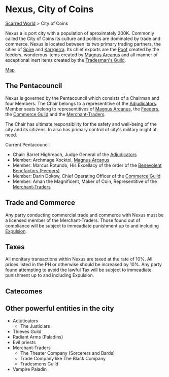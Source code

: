 # Nexus, City of Coins

[Scarred World](./scarred-world.md) > City of Coins

Nexus a is port city with a population of aproximately 200K. Commonly called the City of Coins its culture and politics are dominated by trade and commerce. Nexus is located between its two primary trading partners, the cities of [Spire]() and [Karrgerra](). Its chief exports are the [Poof](./poof.md) created by the feeders, wonderous items created by [Magnus Arcanus](./magnus-arcanus.md) and all manner of exceptional inert items created by the [Tradesman's Guild](./tradesmens-guild.md).

[Map](./city-of-coins-map.png)

## The Pentacouncil
Nexus is governed by the Pentacouncil which consists of a Chairman and four Members. The Chair belongs to a representitive of the [Adjudicators](./adjudicators.md). Member seats belong to representitives of [Magnus Arcanus](./magnus-arcanus.md), the [Feeders](./pantheon.md), the [Commerce Guild]() and the [Merchant-Traders](./merchant-traders.md).

The Chair has ultimate responsibility for the safety and well-being of the city and its citizens. In also has primary control of city's military might at need.

Current Pentacouncil
- Chair: Barret Highreach, Judge General of the [Adjudicators](./adjudicators.md)
- Member: Archmage Xocktol, [Magnus Arcanus](./magnus-arcanus.md)
- Member: Marcus Rotundo, His Excellacy of the order of the [Benevolent Benefactors (Feeders)](./feeders.md)
- Member: Darin Dokow, Chief Operating Officer of the [Commerce Guild](./commerce-guild.md)
- Member: Aman the Magnificent, Maker of Coin, Representitive of the [Merchant-Traders](./merchant-traders.md)

## Trade and Commerce
Any party conducting commercial trade and commerce with Nexus must be a licensed member of the Merchant-Traders. Those found out of compliance will be subject to immeadiate punishment up to and including [Expulsion](./expulsion.md).

## Taxes
All monitary transactions within Nexus are taxed at the rate of 10%. All prices listed in the PH or otherwise should be increased by 10%. Any party found attempting to avoid the lawful Tax will be subject to immeadiate punishment up to and including Expulsion.

## Catecomes

## Other powerful entities in the city
- Adjuticators
    - The Justiciars
- Thieves Guild
- Radiant Arms (Paladins)
- Evil priests
- Merchant-Traders
    - The Theater Company (Sorcerers and Bards)
    - Trade Company like The Black Company
    - Tradesmens Guild
- Vampire Paladin

